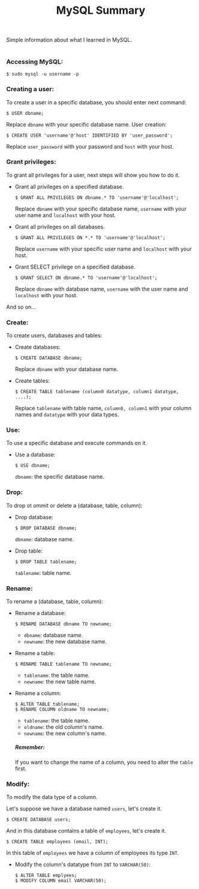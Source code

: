 <h1 align="center"> MySQL Summary </h1>
<br><br>
Simple information about what I learned in MySQL.
<br><br>

### Accessing MySQL:

```
$ sudo mysql -u username -p
```

### Creating a user:


To create a user in a specific database, you should enter next command:

```
$ USER dbname;
```

Replace `dbname` with your specific database name.
User creation:

```
$ CREATE USER 'username'@'host' IDENTIFIED BY 'user_password';
```

Replace `user_password` with your password and `host` with your host.

### Grant privileges:


To grant all privileges for a user, next steps will show you how to do it.

* Grant all privileges on a specified database.

    ```
    $ GRANT ALL PRIVILEGES ON dbname.* TO 'username'@'localhost';
    ```
    Replace `dbname` with your specific database name, `username` with your user name and `localhost` with your host.

* Grant all privileges on all databases.

    ```
    $ GRANT ALL PRIVILEGES ON *.* TO 'username'@'localhost';
    ```
    Replace `username` with your specific user name and `localhost` with your host.

* Grant SELECT privilege on a specified database.

    ```
    $ GRANT SELECT ON dbname.* TO 'username'@'localhost';
    ```
    Replace `dbname` with database name, `username` with the user name and `localhost` with your host.

And so on...


### Create:

To create users, databases and tables:

* Create databases:

    ```
    $ CREATE DATABASE dbname;
    ```
    Replace `dbname` with your database name.

* Create tables:

    ```
    $ CREATE TABLE tablename (column0 datatype, column1 datatype, ....);
    ```
    Replace `tablename` with table name, `column0, column1` with your column names and `datatype` with your data types.

### Use:

To use a specific database and execute commands on it.

* Use a database:

    ```
    $ USE dbname;
    ```
    `dbname`: the specific database name.

### Drop:

To drop ot ommit or delete a (database, table, column):

* Drop database:

    ```
    $ DROP DATABASE dbname;
    ```
    `dbname`: database name.

* Drop table:

    ```
    $ DROP TABLE tablename;
    ```
    `tablename`: table name.

### Rename:

To rename a (database, table, column):

* Rename a database:
    ```
    $ RENAME DATABASE dbname TO newname;
    ```
    - `dbname`: database name.
    - `newname`: the new database name.

* Rename a table:
    ```
    $ RENAME TABLE tablename TO newname;
    ```
    - `tablename`: the table name.
    - `newname`: the new table name.

* Rename a column:
    ```
    $ ALTER TABLE tablename;
    $ RENAME COLUMN oldname TO newname;
    ```
    - `tablename`: the table name.
    - `oldname`: the old column's name.
    - `newname`: the new column's name.

    ##### Remember:
    If you want to change the name of a column, you need to alter the `table` first.


### Modify:

To modify the data type of a column.

Let's suppose we have a database named `users`, let's create it.

```
$ CREATE DATABASE users;
```

And in this database contains a table of `employees`, let's create it.

```
$ CREATE TABLE employees (email, INT);
```

In this table of `employees` we have a column of employees its type `INT`.

* Modify the column's datatype from `INT` to `VARCHAR(50)`:

    ```
    $ ALTER TABLE emplyees;
    $ MODIFY COLUMN email VARCHAR(50);
    ```
    